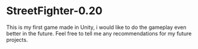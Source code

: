 # StreetFighter-0.20
This is my first game made in Unity, i would like to do the gameplay even better in the future. Feel free to tell me any recommendations for my future projects.

